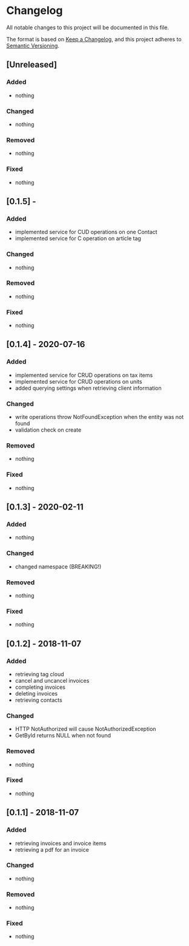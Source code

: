 # Changelog
All notable changes to this project will be documented in this file.

The format is based on [Keep a Changelog](https://keepachangelog.com/en/1.0.0/),
and this project adheres to [Semantic Versioning](https://semver.org/spec/v2.0.0.html).

## [Unreleased]
### Added
- nothing

### Changed
- nothing

### Removed
- nothing

### Fixed
- nothing

## [0.1.5] - 
### Added
- implemented service for CUD operations on one Contact
- implemented service for C operation on article tag

### Changed
- nothing

### Removed
- nothing

### Fixed
- nothing


## [0.1.4] - 2020-07-16
### Added
- implemented service for CRUD operations on tax items
- implemented service for CRUD operations on units
- added querying settings when retrieving client information

### Changed
- write operations throw NotFoundException when the entity was not found
- validation check on create

### Removed
- nothing

### Fixed
- nothing

## [0.1.3] - 2020-02-11
### Added
- nothing

### Changed
- changed namespace (BREAKING!)

### Removed
- nothing

### Fixed
- nothing

## [0.1.2] - 2018-11-07
### Added
- retrieving tag cloud
- cancel and uncancel invoices
- completing invoices
- deleting invoices
- retrieving contacts

### Changed
- HTTP NotAuthorized will cause NotAuthorizedException
- GetById returns NULL when not found

### Removed
- nothing

### Fixed
- nothing

## [0.1.1] - 2018-11-07
### Added
- retrieving invoices and invoice items
- retrieving a pdf for an invoice

### Changed
- nothing

### Removed
- nothing

### Fixed
- nothing